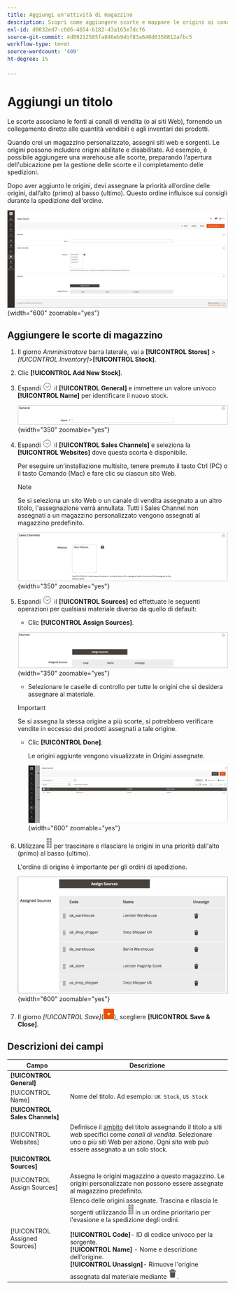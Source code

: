 ```yaml
---
title: Aggiungi un'attività di magazzino
description: Scopri come aggiungere scorte e mappare le origini ai canali di vendita (siti web), fornendo un collegamento diretto alle quantità vendibili e agli inventari dei prodotti.
exl-id: d0032ed7-c0d6-4654-b182-43a165e7dcf6
source-git-commit: 4d89212585fa846eb94bf83a640d0358812afbc5
workflow-type: tm+mt
source-wordcount: '409'
ht-degree: 1%

---
```


# Aggiungi un titolo

Le scorte associano le fonti ai canali di vendita (o ai siti Web), fornendo un collegamento diretto alle quantità vendibili e agli inventari dei prodotti.

Quando crei un magazzino personalizzato, assegni siti web e sorgenti. Le origini possono includere origini abilitate e disabilitate. Ad esempio, è possibile aggiungere una warehouse alle scorte, preparando l&#39;apertura dell&#39;ubicazione per la gestione delle scorte e il completamento delle spedizioni.

Dopo aver aggiunto le origini, devi assegnare la priorità all’ordine delle origini, dall’alto (primo) al basso (ultimo). Questo ordine influisce sui consigli durante la spedizione dell&#39;ordine.

![Nuovo Stock](assets/inventory-stock-new.png){width="600" zoomable="yes"}

## Aggiungere le scorte di magazzino

1. Il giorno _Amministratore_ barra laterale, vai a **[!UICONTROL Stores]** > _[!UICONTROL Inventory]_>**[!UICONTROL Stock]**.

1. Clic **[!UICONTROL Add New Stock]**.

1. Espandi ![Selettore di espansione](../assets/icon-display-expand.png) il **[!UICONTROL General]** e immettere un valore univoco **[!UICONTROL Name]** per identificare il nuovo stock.

   ![Opzioni generali sulle azioni](assets/inventory-stock-general.png){width="350" zoomable="yes"}

1. Espandi ![Selettore di espansione](../assets/icon-display-expand.png) il **[!UICONTROL Sales Channels]** e seleziona la **[!UICONTROL Websites]** dove questa scorta è disponibile.

   Per eseguire un&#39;installazione multisito, tenere premuto il tasto Ctrl (PC) o il tasto Comando (Mac) e fare clic su ciascun sito Web.

   >[!NOTE]
   >
   >Se si seleziona un sito Web o un canale di vendita assegnato a un altro titolo, l&#39;assegnazione verrà annullata. Tutti i Sales Channel non assegnati a un magazzino personalizzato vengono assegnati al magazzino predefinito.

   ![Opzioni Sales Channel per le scorte](assets/inventory-sales-channel.png){width="350" zoomable="yes"}

1. Espandi ![Selettore di espansione](../assets/icon-display-expand.png) il **[!UICONTROL Sources]** ed effettuate le seguenti operazioni per qualsiasi materiale diverso da quello di default:

   - Clic **[!UICONTROL Assign Sources]**.

   ![Origini assegnate](assets/inventory-stock-sources.png){width="350" zoomable="yes"}

   - Selezionare le caselle di controllo per tutte le origini che si desidera assegnare al materiale.

   >[!IMPORTANT]
   >
   >Se si assegna la stessa origine a più scorte, si potrebbero verificare vendite in eccesso dei prodotti assegnati a tale origine.

   - Clic **[!UICONTROL Done]**.

     Le origini aggiunte vengono visualizzate in Origini assegnate.

     ![Assegna origini al magazzino](assets/inventory-assign-sources.png){width="600" zoomable="yes"}

1. Utilizzare ![Icona Ordina](assets/icon-sort.png) per trascinare e rilasciare le origini in una priorità dall&#39;alto (primo) al basso (ultimo).

   L&#39;ordine di origine è importante per gli ordini di spedizione.

   ![Esempio di origini assegnate](assets/inventory-stock-priority-after.png){width="600" zoomable="yes"}

1. Il giorno _[!UICONTROL Save]_(![Freccia del menu](../assets/icon-menu-down-arrow-red.png)), scegliere **[!UICONTROL Save & Close]**.

## Descrizioni dei campi

| Campo | Descrizione |
|--|--|
| **[!UICONTROL General]** | |
| [!UICONTROL Name] | Nome del titolo. Ad esempio: `UK Stock`, `US Stock` |
| **[!UICONTROL Sales Channels]** | |
| [!UICONTROL Websites] | Definisce il [ambito](../getting-started/websites-stores-views.md#scope-settings) del titolo assegnando il titolo a siti web specifici come _canali di vendita_. Selezionare uno o più siti Web per azione. Ogni sito web può essere assegnato a un solo stock. |
| **[!UICONTROL Sources]** | |
| [!UICONTROL Assign Sources] | Assegna le origini magazzino a questo magazzino. Le origini personalizzate non possono essere assegnate al magazzino predefinito. |
| [!UICONTROL Assigned Sources] | Elenco delle origini assegnate. Trascina e rilascia le sorgenti utilizzando ![Icona Ordina](assets/icon-sort.png) in un ordine prioritario per l&#39;evasione e la spedizione degli ordini.<br/><br/>**[!UICONTROL Code]**- ID di codice univoco per la sorgente.<br/>**[!UICONTROL Name]** - Nome e descrizione dell&#39;origine.<br/>**[!UICONTROL Unassign]**- Rimuove l&#39;origine assegnata dal materiale mediante ![Icona Elimina](../assets/icon-delete-trashcan-solid.png). |
